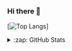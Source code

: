 ### Hi there 👋

<!--
**themodernpk/themodernpk** is a ✨ _special_ ✨ repository because its `README.md` (this file) appears on your GitHub profile.

Here are some ideas to get you started:

- 🔭 I’m currently working on ...
- 🌱 I’m currently learning ...
- 👯 I’m looking to collaborate on ...
- 🤔 I’m looking for help with ...
- 💬 Ask me about ...
- 📫 How to reach me: ...
- 😄 Pronouns: ...
- ⚡ Fun fact: ...
-->


[![Top Langs](https://github-readme-stats.vercel.app/api/top-langs/?username=themodernpk)]

<details>
  <summary>:zap: GitHub Stats</summary>

  <img align="left" alt="themodernpk's GitHub Stats" src="https://github-readme-stats.codestackr.vercel.app/api?username=themodernpk&show_icons=true" />

</details>